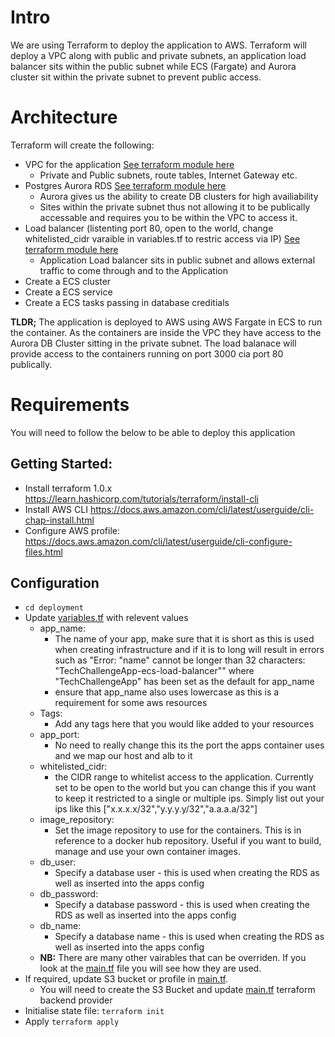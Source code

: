 # Intro
We are using Terraform to deploy the application to AWS. Terraform will deploy a VPC along with public and private subnets, an application load balancer sits within the public subnet while ECS (Fargate) and Aurora cluster sit within the private subnet to prevent public access.

# Architecture
Terraform will create the following:

- VPC for the application [See terraform module here](https://github.com/AshbyHeadHunter/TechChallengeApp/tree/master/terraform/modules/vpc)
  - Private and Public subnets, route tables, Internet Gateway etc.
- Postgres Aurora RDS [See terraform module here](https://github.com/AshbyHeadHunter/TechChallengeApp/tree/master/terraform/modules/db)
  - Aurora gives us the ability to create DB clusters for high availiability
  - Sites within the private subnet thus not allowing it to be publically accessable and requires you to be within the VPC to access it.
- Load balancer (listenting port 80, open to the world, change whitelisted_cidr varaible in variables.tf to restric access via IP) [See terraform module here](https://github.com/AshbyHeadHunter/TechChallengeApp/tree/master/terraform/modules/ecs)
  - Application Load balancer sits in public subnet and allows external traffic to come through and to the Application
- Create a ECS cluster
- Create a ECS service
- Create a ECS tasks passing in database creditials

**TLDR;** The application is deployed to AWS using AWS Fargate in ECS to run the container. As the containers are inside the VPC they have access to the Aurora DB Cluster sitting in the private subnet. The load balanace will provide access to the containers running on port 3000 cia port 80 publically.

# Requirements
You will need to follow the below to be able to deploy this application

## Getting Started:
- Install terraform 1.0.x https://learn.hashicorp.com/tutorials/terraform/install-cli
- Install AWS CLI https://docs.aws.amazon.com/cli/latest/userguide/cli-chap-install.html
- Configure AWS profile: https://docs.aws.amazon.com/cli/latest/userguide/cli-configure-files.html

## Configuration

- `cd deployment`
- Update [variables.tf](https://github.com/AshbyHeadHunter/TechChallengeApp/blob/master/terraform/deployment/variables.tf) with relevent values
  - app_name: 
    - The name of your app, make sure that it is short as this is used when creating infrastructure and if it is to long will result in errors such as "Error: "name" cannot be longer than 32 characters: "TechChallengeApp-ecs-load-balancer"" where "TechChallengeApp" has been set as the default for app_name
    - ensure that app_name also uses lowercase as this is a requirement for some aws resources
  - Tags:
    - Add any tags here that you would like added to your resources
  - app_port:
    - No need to really change this its the port the apps container uses and we map our host and alb to it
  - whitelisted_cidr:
    - the CIDR range to whitelist access to the application. Currently set to be open to the world but you can change this if you want to keep it restricted to a single or multiple ips. Simply list out your ips like this ["x.x.x.x/32","y.y.y.y/32","a.a.a.a/32"]
  - image_repository: 
      - Set the image repository to use for the containers. This is in reference to a docker hub repository. Useful if you want to build, manage and use your own container images.
  - db_user:
      - Specify a database user - this is used when creating the RDS as well as inserted into the apps config
  - db_password:
      - Specify a database password - this is used when creating the RDS as well as inserted into the apps config
  - db_name:
      - Specify a database name - this is used when creating the RDS as well as inserted into the apps config
  - **NB:** There are many other vairables that can be overriden. If you look at the [main.tf](https://github.com/AshbyHeadHunter/TechChallengeApp/blob/master/terraform/deployment/main.tf) file you will see how they are used.
- If required, update S3 bucket or profile in [main.tf](https://github.com/AshbyHeadHunter/TechChallengeApp/blob/master/terraform/deployment/main.tf).
  - You will  need to create the S3 Bucket and update [main.tf](https://github.com/AshbyHeadHunter/TechChallengeApp/blob/master/terraform/deployment/main.tf) terraform backend provider
- Initialise state file: `terraform init`
- Apply `terraform apply`

